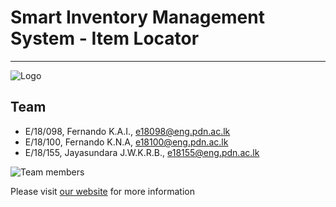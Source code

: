 

[comment]: # "This is the standard layout for the project, but you can clean this and use your own template"

# Smart Inventory Management System - Item Locator

---
![Logo](./docs/images/pic1.png)

## Team
-  E/18/098, Fernando K.A.I., [e18098@eng.pdn.ac.lk](mailto:e18098@eng.pdn.ac.lk)
-  E/18/100, Fernando K.N.A, [e18100@eng.pdn.ac.lk](mailto:e18100@eng.pdn.ac.lk)
-  E/18/155, Jayasundara J.W.K.R.B., [e18155@eng.pdn.ac.lk](mailto:e18155@eng.pdn.ac.lk)

![Team members](./docs/images/pic2.png)

Please visit [our website](https://cepdnaclk.github.io/e18-co227-Smart-Inventory-Management-System-Group-A/) for more information



